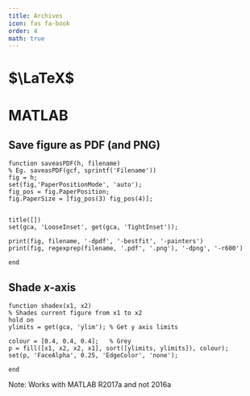 ```yaml
---
title: Archives
icon: fas fa-book
order: 4
math: true
---
```


# $\LaTeX$


# MATLAB
## Save figure as PDF (and PNG)
```
function saveasPDF(h, filename)
% Eg. saveasPDF(gcf, sprintf('Filename'))
fig = h;
set(fig,'PaperPositionMode', 'auto');
fig_pos = fig.PaperPosition;
fig.PaperSize = [fig_pos(3) fig_pos(4)];


title([])
set(gca, 'LooseInset', get(gca, 'TightInset'));

print(fig, filename, '-dpdf', '-bestfit', '-painters')
print(fig, regexprep(filename, '.pdf', '.png'), '-dpng', '-r600')

end
```

## Shade $x$-axis
```
function shadex(x1, x2)
% Shades current figure from x1 to x2
hold on
ylimits = get(gca, 'ylim'); % Get y axis limits
 
colour = [0.4, 0.4, 0.4];   % Grey
p = fill([x1, x2, x2, x1], sort([ylimits, ylimits]), colour);
set(p, 'FaceAlpha', 0.25, 'EdgeColor', 'none');
 
end
```
Note: Works with MATLAB R2017a and not 2016a
